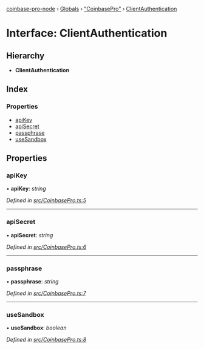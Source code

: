 [coinbase-pro-node](../README.md) › [Globals](../globals.md) › ["CoinbasePro"](../modules/_coinbasepro_.md) › [ClientAuthentication](_coinbasepro_.clientauthentication.md)

# Interface: ClientAuthentication

## Hierarchy

- **ClientAuthentication**

## Index

### Properties

- [apiKey](_coinbasepro_.clientauthentication.md#apikey)
- [apiSecret](_coinbasepro_.clientauthentication.md#apisecret)
- [passphrase](_coinbasepro_.clientauthentication.md#passphrase)
- [useSandbox](_coinbasepro_.clientauthentication.md#usesandbox)

## Properties

### apiKey

• **apiKey**: _string_

_Defined in [src/CoinbasePro.ts:5](https://github.com/bennyn/coinbase-pro-node/blob/c83e588/src/CoinbasePro.ts#L5)_

---

### apiSecret

• **apiSecret**: _string_

_Defined in [src/CoinbasePro.ts:6](https://github.com/bennyn/coinbase-pro-node/blob/c83e588/src/CoinbasePro.ts#L6)_

---

### passphrase

• **passphrase**: _string_

_Defined in [src/CoinbasePro.ts:7](https://github.com/bennyn/coinbase-pro-node/blob/c83e588/src/CoinbasePro.ts#L7)_

---

### useSandbox

• **useSandbox**: _boolean_

_Defined in [src/CoinbasePro.ts:8](https://github.com/bennyn/coinbase-pro-node/blob/c83e588/src/CoinbasePro.ts#L8)_
